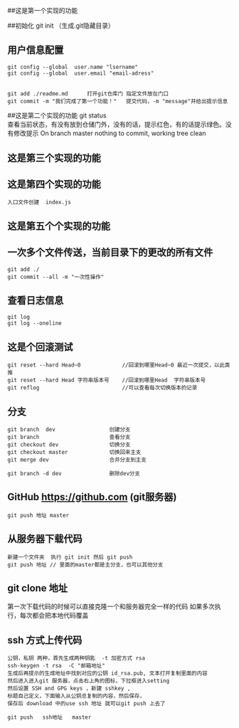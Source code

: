 ##这是第一个实现的功能

 ##初始化
	git init  （生成.git隐藏目录）
 
## 用户信息配置
	git config --global  user.name "lsername"
	git config --global  user.email "email-adress"
 
 ##
	git add ./readme.md      打开git仓库门 指定文件放在门口
	git commit -m "我们完成了第一个功能！"   提交代码，-m "message"并给出提示信息

##这是第二个实现的功能
	 git status  
	 查看当前状态，有没有放到仓储门外，没有的话，提示红色，有的话提示绿色。没有修改提示
	 On branch master nothing to commit, working tree clean
 
##  这是第三个实现的功能

##  这是第四个实现的功能
	入口文件创建  index.js

## 这是第五个个实现的功能
##  一次多个文件传送，当前目录下的更改的所有文件
	git add ./ 
	git commit --all -m "一次性操作"
	
##  查看日志信息
	git log
	git log --oneline
	
## 这是个回滚测试
	git reset --hard Head~0      		//回滚到哪里Head~0 最近一次提交，以此类推
	git reset --hard Head 字符串版本号  	//回滚到哪里Head  字符串版本号
	git reflog  						//可以查看每次切换版本的记录

## 分支
	git branch  dev  				创建分支
	git branch  	  				查看分支
	git checkout dev 	  			切换分支
	git checkout master 	  		切换回来主支
	git merge dev 	  				合并分支到主支
	
	git branch -d dev				删除dev分支
	
## GitHub  https://github.com (git服务器)
	git push 地址 master
		
##  从服务器下载代码
	新建一个文件夹  执行	git init 然后 git push
	git push 地址 // 里面的master都是主分支，也可以其他分支
	
## git clone 地址 
   第一次下载代码的时候可以直接克隆一个和服务器完全一样的代码
   如果多次执行，每次都会把本地代码覆盖

## ssh 方式上传代码
	公钥，私钥 两种，首先生成两种钥匙  -t 加密方式 rsa
	ssh-keygen -t rsa  -C "邮箱地址"
	生成后再提示的生成地址中找到对应的公钥 id_rsa.pub, 文本打开复制里面的内容
	然后进入进入git 服务器，点击右上角的图标，下拉框进入setting
	然后设置 SSH and GPG keys ，新建 sshkey ,
	标题自己定义，下面输入从公钥总复制的内容，然后保存，
	保存后 download 中的use ssh 地址 就可以git push 上去了
	
	git push   ssh地址   master

